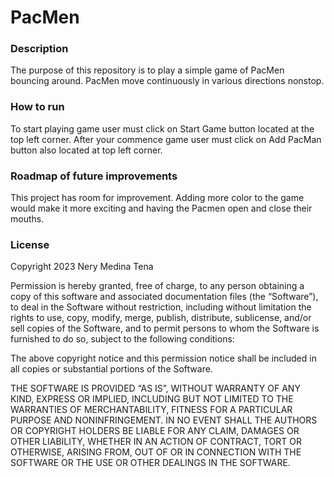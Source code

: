 # PacMen

### Description
The purpose of this repository is to play a simple game of PacMen bouncing around. PacMen move continuously in various directions nonstop.

### How to run
To start playing game user must click on Start Game button located at the top left corner. After your commence game user must click on Add PacMan button also located at top left corner. 

### Roadmap of future improvements
This project has room for improvement. Adding more color to the game would make it more exciting and having the Pacmen open and close their mouths. 

### License
Copyright 2023 Nery Medina Tena

Permission is hereby granted, free of charge, to any person obtaining a copy of this software and associated documentation files (the “Software”), to deal in the Software without restriction, including without limitation the rights to use, copy, modify, merge, publish, distribute, sublicense, and/or sell copies of the Software, and to permit persons to whom the Software is furnished to do so, subject to the following conditions:

The above copyright notice and this permission notice shall be included in all copies or substantial portions of the Software.

THE SOFTWARE IS PROVIDED “AS IS”, WITHOUT WARRANTY OF ANY KIND, EXPRESS OR IMPLIED, INCLUDING BUT NOT LIMITED TO THE WARRANTIES OF MERCHANTABILITY, FITNESS FOR A PARTICULAR PURPOSE AND NONINFRINGEMENT. IN NO EVENT SHALL THE AUTHORS OR COPYRIGHT HOLDERS BE LIABLE FOR ANY CLAIM, DAMAGES OR OTHER LIABILITY, WHETHER IN AN ACTION OF CONTRACT, TORT OR OTHERWISE, ARISING FROM, OUT OF OR IN CONNECTION WITH THE SOFTWARE OR THE USE OR OTHER DEALINGS IN THE SOFTWARE.
